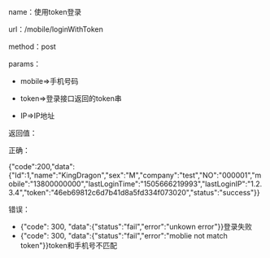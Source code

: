 name：使用token登录

url：/mobile/loginWithToken

method：post

params：

* mobile=&gt;手机号码
* token=&gt;登录接口返回的token串

* IP=&gt;IP地址

返回值：

正确：

{"code":200,"data":{"Id":1,"name":"KingDragon","sex":"M","company":"test","NO":"000001","mobile":"13800000000","lastLoginTime":"1505666219993","lastLoginIP":"1.2.3.4","token":"46eb69812c6d7b41d8a5fd334f073020","status":"success"}}

错误：

* {"code": 300, "data":{"status":"fail","error":"unkown error"}}登录失败
* {"code": 300, "data":{"status":"fail","error":"moblie not match token"}}token和手机号不匹配



